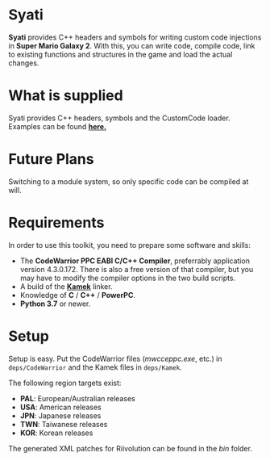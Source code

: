 # Syati
**Syati** provides C++ headers and symbols for writing custom code injections in **Super Mario Galaxy 2**. With this, you can write code, compile code, link to existing functions and structures in the game and load the actual changes.

# What is supplied
Syati provides C++ headers, symbols and the CustomCode loader. Examples can be found [**here.**](https://github.com/SMGCommunity/Syati-Examples)

# Future Plans
Switching to a module system, so only specific code can be compiled at will.

# Requirements
In order to use this toolkit, you need to prepare some software and skills:

- The **CodeWarrior PPC EABI C/C++ Compiler**, preferrably application version 4.3.0.172. There is also a free version of that compiler, but you may have to modify the compiler options in the two build scripts.
- A build of the [**Kamek**](https://github.com/Treeki/Kamek) linker.
- Knowledge of **C** / **C++** / **PowerPC**.
- **Python 3.7** or newer.

# Setup
Setup is easy. Put the CodeWarrior files (*mwcceppc.exe*, etc.) in ``deps/CodeWarrior`` and the Kamek files in ``deps/Kamek``.

The following region targets exist:
- **PAL**: European/Australian releases
- **USA**: American releases
- **JPN**: Japanese releases
- **TWN**: Taiwanese releases
- **KOR**: Korean releases

The generated XML patches for Riivolution can be found in the *bin* folder.
